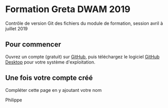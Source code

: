# Formation Greta DWAM 2019

Contrôle de version Git des fichiers du module de formation, session avril à juillet 2019

## Pour commencer

Ouvrez un compte (gratuit) sur [GitHub](https://github.com/), puis téléchargez le logiciel [GitHub Desktop](https://desktop.github.com/) pour votre système d'exploitation.

## Une fois votre compte créé

Compléter cette page en y ajoutant votre nom

Philippe
